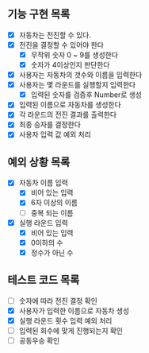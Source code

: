 ## 기능 구현 목록

- [x] 자동차는 전진할 수 있다.
- [x] 전진을 결정할 수 있어야 한다 
  - [x] 무작위 숫자 0 ~ 9를 생성한다
  - [x] 숫자가 4이상인지 판단한다 
- [x] 사용자는 자동차의 갯수와 이름을 입력한다
- [x] 사용자는 몇 라운드를 실행할지 입력한다
  - [x] 입력된 숫자를 검증후 Number로 생성
- [x] 입력된 이름으로 자동차를 생성한다
- [x] 각 라운드의 전진 결과를 출력한다
- [x] 최종 승자를 결정한다
- [x] 사용자 입력 값 예외 처리

## 예외 상황 목록
-[x] 자동차 이름 입력
  -[x] 비어 있는 입력   
  -[x] 6자 이상의 이름  
  -[ ] 중복 되는 이름   
-[x] 실행 라운드 입력
  -[x] 비어 있는 입력 
  -[x] 0이하의 수
  -[x] 정수가 아닌 수

## 테스트 코드 목록
-[ ] 숫자에 따라 전진 결정 확인
-[x] 사용자가 입력한 이름으로 자동차 생성
-[x] 실행 라운드 횟수 입력 예외 처리
-[ ] 입력된 회수에 맞게 진행되는지 확인
-[ ] 공동우승 확인